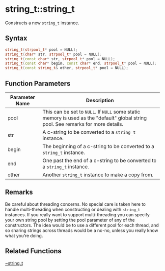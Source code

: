 
# string_t::string_t

Constructs a new `string_t` instance.

## Syntax

```cpp
string_t(strpool_t* pool = NULL);
string_t(char* str, strpool_t* pool = NULL);
string_t(const char* str, strpool_t* pool = NULL);
string_t(const char* begin, const char* end, strpool_t* pool = NULL);
string_t(const string_t& other, strpool_t* pool = NULL);
```

## Function Parameters

Parameter Name | Description
--- | ---
pool | This can be set to `NULL`. If `NULL` some static memory is used as the "default" global string pool. See remarks for more details.
str | A c-string to be converted to a `string_t` instance.
begin | The beginning of a c-string to be converted to a `string_t` instance.
end | One past the end of a c-string to be converted to a `string_t` instance.
other | Another `string_t` instance to make a copy from.

## Remarks

Be careful about threading concerns. No special care is taken here to handle multi-threading when constructing or dealing with `string_t` instances. If you really want to support multi-threading you can specify your own string pool by setting the pool parameter of any of the constructors. The idea would be to use a different pool for each thread, and so sharing strings across threads would be a no-no, unless you really know what you're doing.

## Related Functions

[~string_t](https://github.com/RandyGaul/cute_framework/blob/master/doc/string/strpool/~string_t.md)  
